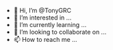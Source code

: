 - 👋 Hi, I’m @TonyGRC
- 👀 I’m interested in ...
- 🌱 I’m currently learning ...
- 💞️ I’m looking to collaborate on ...
- 📫 How to reach me ...

<!---
TonyGRC is a ✨ special ✨ repository because its `README.md` (this file) appears on your GitHub profile.
You can click the Preview link to take a look at your changes.
--->
